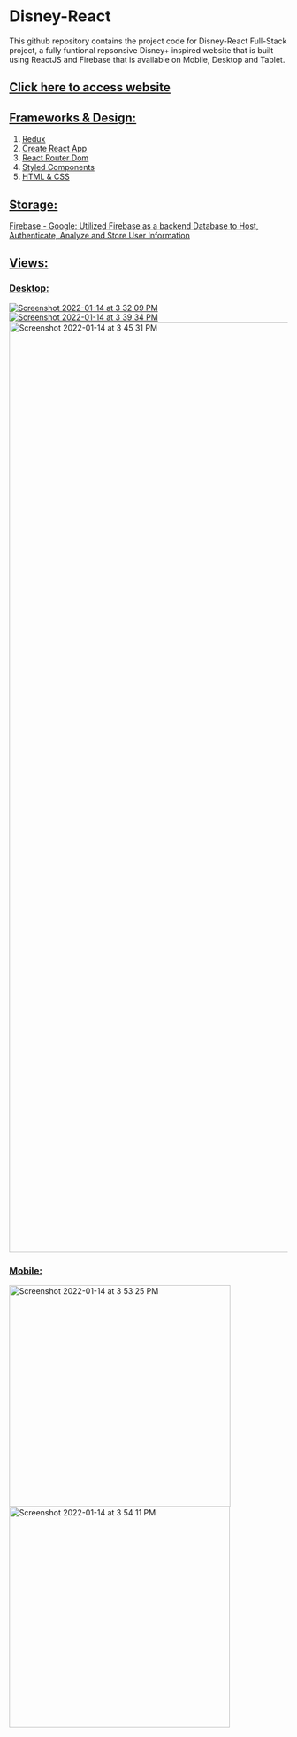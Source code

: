 # Disney-React

This github repository contains the project code for Disney-React Full-Stack project, a fully funtional repsonsive Disney+ inspired website that is built using ReactJS and Firebase that is available on Mobile, Desktop and Tablet.

## <a href="https://disney-react-952fa.web.app/" target="_blank"><u>Click here to access website<u></a>
  
## Frameworks & Design:
	
1. Redux
2. Create React App
3. React Router Dom
4. Styled Components
5. HTML & CSS
  
## Storage:

Firebase - Google: Utilized Firebase as a backend Database to Host, Authenticate, Analyze and Store User Information

## Views:

### Desktop: 
	
<img max-width="840" alt="Screenshot 2022-01-14 at 3 32 09 PM" src="https://user-images.githubusercontent.com/69495787/149469344-100b30a5-2db2-4d58-add6-a288967c25e5.png">
	
<img max-width="840" alt="Screenshot 2022-01-14 at 3 39 34 PM" src="https://user-images.githubusercontent.com/69495787/149469869-69c27544-fbf4-44d3-ae40-e6b77686c7b1.png">

<img width="1680" alt="Screenshot 2022-01-14 at 3 45 31 PM" src="https://user-images.githubusercontent.com/69495787/149470496-9b5f3b06-8e43-4277-9ff6-15f678a9e9b4.png">

### Mobile:
	
<img width="400" alt="Screenshot 2022-01-14 at 3 53 25 PM" src="https://user-images.githubusercontent.com/69495787/149471357-fbe585b7-b7ce-4e90-92d2-63007fd118a3.png">

<img width="399" alt="Screenshot 2022-01-14 at 3 54 11 PM" src="https://user-images.githubusercontent.com/69495787/149471362-d87b6932-b585-4ab0-90f8-16dcf5f0ffd0.png">

